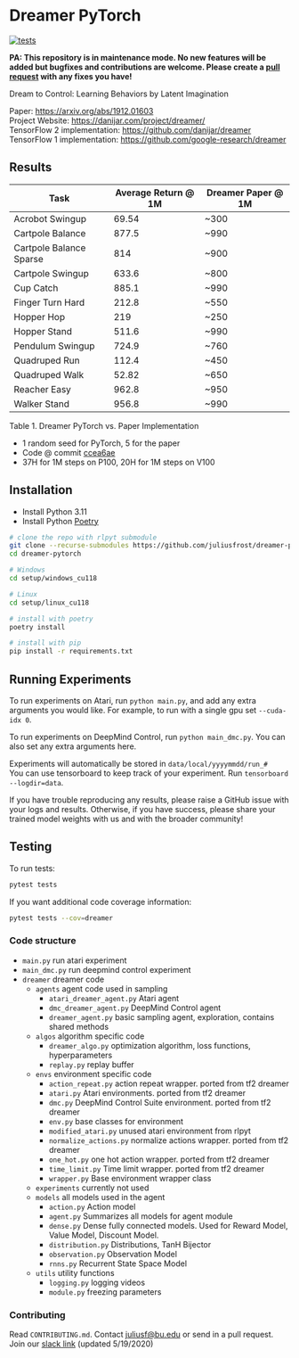 # Dreamer PyTorch

[![tests](https://github.com/juliusfrost/dreamer-pytorch/workflows/tests/badge.svg)](https://github.com/juliusfrost/dreamer-pytorch/actions)


**PA: This repository is in maintenance mode. No new features will be added but bugfixes and contributions are welcome. Please create a [pull request](https://github.com/juliusfrost/dreamer-pytorch/compare) with any fixes you have!**


Dream to Control: Learning Behaviors by Latent Imagination

Paper: https://arxiv.org/abs/1912.01603  
Project Website: https://danijar.com/project/dreamer/   
TensorFlow 2 implementation: https://github.com/danijar/dreamer  
TensorFlow 1 implementation: https://github.com/google-research/dreamer  

## Results

| Task                    | Average Return @ 1M | Dreamer Paper @ 1M |
|-------------------------|---------------------|--------------------|
| Acrobot Swingup         | 69.54               | ~300               |
| Cartpole Balance        | 877.5               | ~990               |
| Cartpole Balance Sparse | 814                 | ~900               |
| Cartpole Swingup        | 633.6               | ~800               |
| Cup Catch               | 885.1               | ~990               |
| Finger Turn Hard        | 212.8               | ~550               |
| Hopper Hop              | 219                 | ~250               |
| Hopper Stand            | 511.6               | ~990               |
| Pendulum Swingup        | 724.9               | ~760               |
| Quadruped Run           | 112.4               | ~450               |
| Quadruped Walk          | 52.82               | ~650               |
| Reacher Easy            | 962.8               | ~950               |
| Walker Stand            | 956.8               | ~990               |

Table 1. Dreamer PyTorch vs. Paper Implementation

- 1 random seed for PyTorch, 5 for the paper
- Code @ commit [ccea6ae](https://github.com/juliusfrost/dreamer-pytorch/commit/ccea6ae4a397a94c328891bd78e81d52dd156cb6)
- 37H for 1M steps on P100, 20H for 1M steps on V100

## Installation

- Install Python 3.11
- Install Python [Poetry](https://python-poetry.org/docs/#installation)

```bash
# clone the repo with rlpyt submodule
git clone --recurse-submodules https://github.com/juliusfrost/dreamer-pytorch.git
cd dreamer-pytorch

# Windows
cd setup/windows_cu118

# Linux
cd setup/linux_cu118

# install with poetry
poetry install

# install with pip
pip install -r requirements.txt
```

## Running Experiments

To run experiments on Atari, run `python main.py`, and add any extra arguments you would like.
For example, to run with a single gpu set `--cuda-idx 0`.

To run experiments on DeepMind Control, run `python main_dmc.py`. You can also set any extra arguments here.

Experiments will automatically be stored in `data/local/yyyymmdd/run_#`  
You can use tensorboard to keep track of your experiment.
Run `tensorboard --logdir=data`.

If you have trouble reproducing any results, please raise a GitHub issue with your logs and results.
Otherwise, if you have success, please share your trained model weights with us and with the broader community!

## Testing

To run tests:
```bash
pytest tests
```

If you want additional code coverage information:
```bash
pytest tests --cov=dreamer
```

### Code structure
- `main.py` run atari experiment
- `main_dmc.py` run deepmind control experiment 
- `dreamer` dreamer code
  - `agents` agent code used in sampling
    - `atari_dreamer_agent.py` Atari agent
    - `dmc_dreamer_agent.py` DeepMind Control agent
    - `dreamer_agent.py` basic sampling agent, exploration, contains shared methods
  - `algos` algorithm specific code
    - `dreamer_algo.py` optimization algorithm, loss functions, hyperparameters
    - `replay.py` replay buffer
  - `envs` environment specific code
    - `action_repeat.py` action repeat wrapper. ported from tf2 dreamer
    - `atari.py` Atari environments. ported from tf2 dreamer
    - `dmc.py` DeepMind Control Suite environment. ported from tf2 dreamer
    - `env.py` base classes for environment
    - `modified_atari.py` unused atari environment from rlpyt
    - `normalize_actions.py` normalize actions wrapper. ported from tf2 dreamer
    - `one_hot.py` one hot action wrapper. ported from tf2 dreamer
    - `time_limit.py` Time limit wrapper. ported from tf2 dreamer
    - `wrapper.py` Base environment wrapper class
  - `experiments` currently not used
  - `models` all models used in the agent
    - `action.py` Action model
    - `agent.py` Summarizes all models for agent module
    - `dense.py` Dense fully connected models. Used for Reward Model, Value Model, Discount Model.
    - `distribution.py` Distributions, TanH Bijector
    - `observation.py` Observation Model
    - `rnns.py` Recurrent State Space Model
  - `utils` utility functions
    - `logging.py` logging videos
    - `module.py`  freezing parameters


### Contributing
Read `CONTRIBUTING.md`.
Contact juliusf@bu.edu or send in a pull request.
Join our [slack link](https://join.slack.com/t/dreamer-pytorch/shared_invite/zt-emqv4p8h-rDWPNuDDk8Yxgjuym6gT8g)
(updated 5/19/2020)
